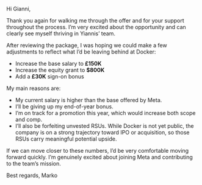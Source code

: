 
Hi Gianni,

Thank you again for walking me through the offer and for your support throughout the process. I’m very excited about the opportunity and can clearly see myself thriving in Yiannis’ team.

After reviewing the package, I was hoping we could make a few adjustments to reflect what I’d be leaving behind at Docker:
* Increase the base salary to **£150K**
* Increase the equity grant to **$800K**
* Add a **£30K** sign-on bonus

My main reasons are:
* My current salary is higher than the base offered by Meta.
* I’ll be giving up my end-of-year bonus.
* I’m on track for a promotion this year, which would increase both scope and comp.
* I’ll also be forfeiting unvested RSUs. While Docker is not yet public, the company is on a strong trajectory toward IPO or acquisition, so those RSUs carry meaningful potential upside.

If we can move closer to these numbers, I’d be very comfortable moving forward quickly. I’m genuinely excited about joining Meta and contributing to the team’s mission.

Best regards,
Marko